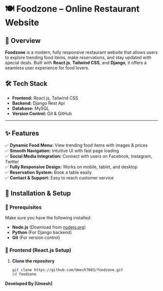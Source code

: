 # 🍽️ Foodzone – Online Restaurant Website

## 🌟 Overview

**Foodzone** is a modern, fully responsive restaurant website that allows users to explore trending food items, make reservations, and stay updated with special deals. Built with **React.js**, **Tailwind CSS**, and **Django**, it offers a seamless user experience for food lovers.

## 🛠️ Tech Stack

- **Frontend:** React.js, Tailwind CSS
- **Backend:** Django Rest Api
- **Database:** MySQL
- **Version Control:** Git & GitHub

---

## ✨ Features

✅ **Dynamic Food Menu:** View trending food items with images & prices  
✅ **Smooth Navigation:** Intuitive UI with fast page loading  
✅ **Social Media Integration:** Connect with users on Facebook, Instagram, Twitter  
✅ **Fully Responsive Design:** Works on mobile, tablet, and desktop  
✅ **Reservation System:** Book a table easily  
✅ **Contact & Support:** Easy to reach customer service

## 📂 Installation & Setup

### 🔧 **Prerequisites**

Make sure you have the following installed:

- **Node.js** (Download from [nodejs.org](https://nodejs.org))
- **Python** (For Django backend)
- **Git** (For version control)

### 🚀 **Frontend (React.js Setup)**

1. **Clone the repository**
   ```bash
   git clone https://github.com/Umesh7603/foodzone.git
   cd foodzone
   ```

**Developed By [Umesh]**
